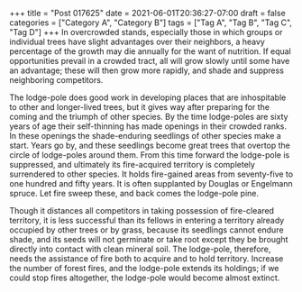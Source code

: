 +++
title = "Post 017625"
date = 2021-06-01T20:36:27-07:00
draft = false
categories = ["Category A", "Category B"]
tags = ["Tag A", "Tag B", "Tag C", "Tag D"]
+++
In overcrowded stands, especially those in which groups or individual trees have slight advantages over their neighbors, a heavy percentage of the growth may die annually for the want of nutrition. If equal opportunities prevail in a crowded tract, all will grow slowly until some have an advantage; these will then grow more rapidly, and shade and suppress neighboring competitors.

The lodge-pole does good work in developing places that are inhospitable to other and longer-lived trees, but it gives way after preparing for the coming and the triumph of other species. By the time lodge-poles are sixty years of age their self-thinning has made openings in their crowded ranks. In these openings the shade-enduring seedlings of other species make a start. Years go by, and these seedlings become great trees that overtop the circle of lodge-poles around them. From this time forward the lodge-pole is suppressed, and ultimately its fire-acquired territory is completely surrendered to other species. It holds fire-gained areas from seventy-five to one hundred and fifty years. It is often supplanted by Douglas or Engelmann spruce. Let fire sweep these, and back comes the lodge-pole pine.

Though it distances all competitors in taking possession of fire-cleared territory, it is less successful than its fellows in entering a territory already occupied by other trees or by grass, because its seedlings cannot endure shade, and its seeds will not germinate or take root except they be brought directly into contact with clean mineral soil. The lodge-pole, therefore, needs the assistance of fire both to acquire and to hold territory. Increase the number of forest fires, and the lodge-pole extends its holdings; if we could stop fires altogether, the lodge-pole would become almost extinct.
